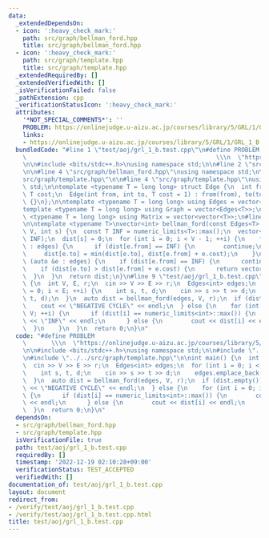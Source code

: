 ```yaml
---
data:
  _extendedDependsOn:
  - icon: ':heavy_check_mark:'
    path: src/graph/bellman_ford.hpp
    title: src/graph/bellman_ford.hpp
  - icon: ':heavy_check_mark:'
    path: src/graph/template.hpp
    title: src/graph/template.hpp
  _extendedRequiredBy: []
  _extendedVerifiedWith: []
  _isVerificationFailed: false
  _pathExtension: cpp
  _verificationStatusIcon: ':heavy_check_mark:'
  attributes:
    '*NOT_SPECIAL_COMMENTS*': ''
    PROBLEM: https://onlinejudge.u-aizu.ac.jp/courses/library/5/GRL/1/GRL_1_B
    links:
    - https://onlinejudge.u-aizu.ac.jp/courses/library/5/GRL/1/GRL_1_B
  bundledCode: "#line 1 \"test/aoj/grl_1_b.test.cpp\"\n#define PROBLEM           \
    \                                                     \\\n  \"https://onlinejudge.u-aizu.ac.jp/courses/library/5/GRL/1/GRL_1_B\"\
    \n\n#include <bits/stdc++.h>\nusing namespace std;\n\n#line 2 \"src/graph/bellman_ford.hpp\"\
    \n\n#line 4 \"src/graph/bellman_ford.hpp\"\nusing namespace std;\n\n#line 2 \"\
    src/graph/template.hpp\"\n\n#line 4 \"src/graph/template.hpp\"\nusing namespace\
    \ std;\n\ntemplate <typename T = long long> struct Edge {\n  int from, to;\n \
    \ T cost;\n  Edge(int from, int to, T cost = 1) : from(from), to(to), cost(cost)\
    \ {}\n};\n\ntemplate <typename T = long long> using Edges = vector<Edge<T>>;\n\
    template <typename T = long long> using Graph = vector<Edges<T>>;\n\ntemplate\
    \ <typename T = long long> using Matrix = vector<vector<T>>;\n#line 7 \"src/graph/bellman_ford.hpp\"\
    \n\ntemplate <typename T>\nvector<int> bellman_ford(const Edges<T> &edges, int\
    \ V, int s) {\n  const T INF = numeric_limits<T>::max();\n  vector<T> dist(V,\
    \ INF);\n  dist[s] = 0;\n  for (int i = 0; i < V - 1; ++i) {\n    for (auto &e\
    \ : edges) {\n      if (dist[e.from] == INF) {\n        continue;\n      }\n \
    \     dist[e.to] = min(dist[e.to], dist[e.from] + e.cost);\n    }\n  }\n  for\
    \ (auto &e : edges) {\n    if (dist[e.from] == INF) {\n      continue;\n    }\n\
    \    if (dist[e.to] > dist[e.from] + e.cost) {\n      return vector<T>();\n  \
    \  }\n  }\n  return dist;\n}\n#line 9 \"test/aoj/grl_1_b.test.cpp\"\n\nint main()\
    \ {\n  int V, E, r;\n  cin >> V >> E >> r;\n  Edges<int> edges;\n  for (int i\
    \ = 0; i < E; ++i) {\n    int s, t, d;\n    cin >> s >> t >> d;\n    edges.emplace_back(s,\
    \ t, d);\n  }\n  auto dist = bellman_ford(edges, V, r);\n  if (dist.empty()) {\n\
    \    cout << \"NEGATIVE CYCLE\" << endl;\n  } else {\n    for (int i = 0; i <\
    \ V; ++i) {\n      if (dist[i] == numeric_limits<int>::max()) {\n        cout\
    \ << \"INF\" << endl;\n      } else {\n        cout << dist[i] << endl;\n    \
    \  }\n    }\n  }\n  return 0;\n}\n"
  code: "#define PROBLEM                                                         \
    \       \\\n  \"https://onlinejudge.u-aizu.ac.jp/courses/library/5/GRL/1/GRL_1_B\"\
    \n\n#include <bits/stdc++.h>\nusing namespace std;\n\n#include \"../../src/graph/bellman_ford.hpp\"\
    \n#include \"../../src/graph/template.hpp\"\n\nint main() {\n  int V, E, r;\n\
    \  cin >> V >> E >> r;\n  Edges<int> edges;\n  for (int i = 0; i < E; ++i) {\n\
    \    int s, t, d;\n    cin >> s >> t >> d;\n    edges.emplace_back(s, t, d);\n\
    \  }\n  auto dist = bellman_ford(edges, V, r);\n  if (dist.empty()) {\n    cout\
    \ << \"NEGATIVE CYCLE\" << endl;\n  } else {\n    for (int i = 0; i < V; ++i)\
    \ {\n      if (dist[i] == numeric_limits<int>::max()) {\n        cout << \"INF\"\
    \ << endl;\n      } else {\n        cout << dist[i] << endl;\n      }\n    }\n\
    \  }\n  return 0;\n}\n"
  dependsOn:
  - src/graph/bellman_ford.hpp
  - src/graph/template.hpp
  isVerificationFile: true
  path: test/aoj/grl_1_b.test.cpp
  requiredBy: []
  timestamp: '2022-12-19 02:10:28+09:00'
  verificationStatus: TEST_ACCEPTED
  verifiedWith: []
documentation_of: test/aoj/grl_1_b.test.cpp
layout: document
redirect_from:
- /verify/test/aoj/grl_1_b.test.cpp
- /verify/test/aoj/grl_1_b.test.cpp.html
title: test/aoj/grl_1_b.test.cpp
---
```

